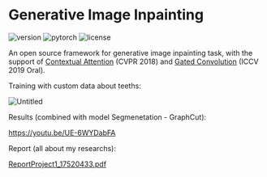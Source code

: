 # Generative Image Inpainting

![version](https://img.shields.io/badge/version-v2.0.0-green.svg?style=plastic)
![pytorch](https://img.shields.io/badge/tensorflow-v1.7.0-green.svg?style=plastic)
![license](https://img.shields.io/badge/license-CC_BY--NC-green.svg?style=plastic)

An open source framework for generative image inpainting task, with the support of [Contextual Attention](https://arxiv.org/abs/1801.07892) (CVPR 2018) and [Gated Convolution](https://arxiv.org/abs/1806.03589) (ICCV 2019 Oral).

Training with custom data about teeths:

![Untitled](https://user-images.githubusercontent.com/43202025/90031131-166cb300-dce7-11ea-965c-6014e631e829.png)

Results (combined with model Segmenetation - GraphCut):

https://youtu.be/UE-6WYDabFA

Report (all about my researchs):

[ReportProject1_17520433.pdf](https://github.com/vutuanhai237/Self_Driving_Car/files/5063603/ReportProject1_17520433.pdf)
